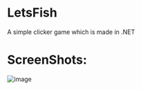 # LetsFish
 A simple clicker game which is made in .NET
 
# ScreenShots:
![image](https://user-images.githubusercontent.com/51961772/184517497-ed660736-184e-4bf4-aaac-65da7df9242c.png)

